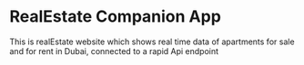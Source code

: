 # RealEstate Companion App

This is realEstate website which shows real time data of apartments for sale and for rent in Dubai, connected to a rapid Api endpoint
